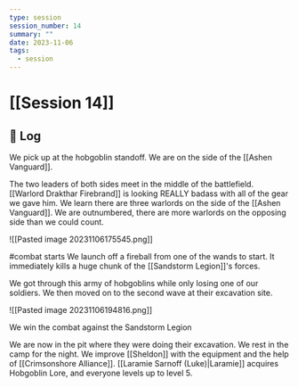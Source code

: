 ```yaml
---
type: session
session_number: 14
summary: ""
date: 2023-11-06
tags:
  - session
---
```


# [[Session 14]]

## 📝 Log

We pick up at the hobgoblin standoff. We are on the side of the [[Ashen Vanguard]].

The two leaders of both sides meet in the middle of the battlefield. [[Warlord Drakthar Firebrand]] is looking REALLY badass with all of the gear we gave him. We learn there are three warlords on the side of the [[Ashen Vanguard]]. We are outnumbered, there are more warlords on the opposing side than we could count.

![[Pasted image 20231106175545.png]]

#combat  starts
We launch off a fireball from one of the wands to start. It immediately kills a huge chunk of the [[Sandstorm Legion]]'s forces. 

We got through this army of hobgoblins while only losing one of our soldiers. We then moved on to the second wave at their excavation site.

![[Pasted image 20231106194816.png]]

We win the combat against the Sandstorm Legion

We are now in the pit where they were doing their excavation. We rest in the camp for the night. We improve [[Sheldon]] with the equipment and the help of [[Crimsonshore Alliance]]. [[Laramie Sarnoff (Luke)|Laramie]] acquires Hobgoblin Lore, and everyone levels up to level 5.